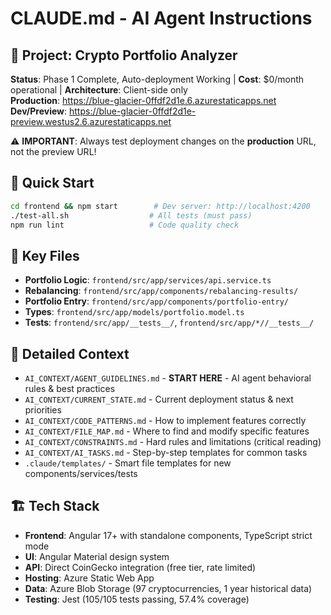 # CLAUDE.md - AI Agent Instructions

## 🎯 Project: Crypto Portfolio Analyzer
**Status**: Phase 1 Complete, Auto-deployment Working | **Cost**: $0/month operational | **Architecture**: Client-side only  
**Production**: https://blue-glacier-0ffdf2d1e.6.azurestaticapps.net
**Dev/Preview**: https://blue-glacier-0ffdf2d1e-preview.westus2.6.azurestaticapps.net

⚠️ **IMPORTANT**: Always test deployment changes on the **production** URL, not the preview URL!

## 🚀 Quick Start
```bash
cd frontend && npm start        # Dev server: http://localhost:4200
./test-all.sh                  # All tests (must pass)
npm run lint                   # Code quality check
```

## 📁 Key Files
- **Portfolio Logic**: `frontend/src/app/services/api.service.ts`
- **Rebalancing**: `frontend/src/app/components/rebalancing-results/`
- **Portfolio Entry**: `frontend/src/app/components/portfolio-entry/`
- **Types**: `frontend/src/app/models/portfolio.model.ts`
- **Tests**: `frontend/src/app/__tests__/`, `frontend/src/app/*//__tests__/`

## 🔗 Detailed Context
- `AI_CONTEXT/AGENT_GUIDELINES.md` - **START HERE** - AI agent behavioral rules & best practices
- `AI_CONTEXT/CURRENT_STATE.md` - Current deployment status & next priorities
- `AI_CONTEXT/CODE_PATTERNS.md` - How to implement features correctly
- `AI_CONTEXT/FILE_MAP.md` - Where to find and modify specific features
- `AI_CONTEXT/CONSTRAINTS.md` - Hard rules and limitations (critical reading)
- `AI_CONTEXT/AI_TASKS.md` - Step-by-step templates for common tasks
- `.claude/templates/` - Smart file templates for new components/services/tests

## 🏗️ Tech Stack
- **Frontend**: Angular 17+ with standalone components, TypeScript strict mode
- **UI**: Angular Material design system
- **API**: Direct CoinGecko integration (free tier, rate limited)
- **Hosting**: Azure Static Web App
- **Data**: Azure Blob Storage (97 cryptocurrencies, 1 year historical data)
- **Testing**: Jest (105/105 tests passing, 57.4% coverage)

